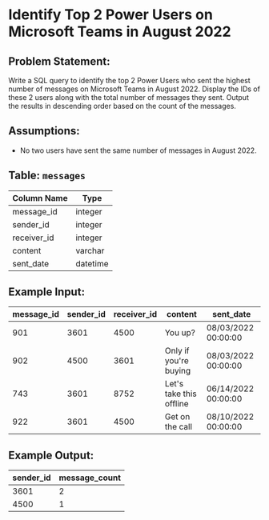 # Identify Top 2 Power Users on Microsoft Teams in August 2022

## Problem Statement:
Write a SQL query to identify the top 2 Power Users who sent the highest number of messages on Microsoft Teams in August 2022. Display the IDs of these 2 users along with the total number of messages they sent. Output the results in descending order based on the count of the messages.

## Assumptions:
- No two users have sent the same number of messages in August 2022.

## **Table: `messages`**
| Column Name  | Type     |
|--------------|---------|
| message_id   | integer |
| sender_id    | integer |
| receiver_id  | integer |
| content      | varchar |
| sent_date    | datetime |

## **Example Input:**
| message_id | sender_id | receiver_id | content                 | sent_date           |
|------------|----------|------------|-------------------------|----------------------|
| 901        | 3601     | 4500       | You up?                 | 08/03/2022 00:00:00 |
| 902        | 4500     | 3601       | Only if you're buying   | 08/03/2022 00:00:00 |
| 743        | 3601     | 8752       | Let's take this offline | 06/14/2022 00:00:00 |
| 922        | 3601     | 4500       | Get on the call         | 08/10/2022 00:00:00 |

## **Example Output:**
| sender_id | message_count |
|-----------|--------------|
| 3601      | 2            |
| 4500      | 1            |
